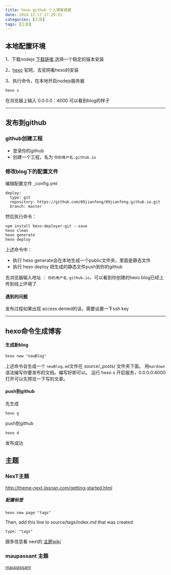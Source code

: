 ```yaml
---
title: hexo github 个人博客搭建
date: 2014-12-17 17:29:51
categories: [工具]
tags: [工具]
---
```


## 本地配置环境
 1、下载nodejs [下载链接](https://nodejs.org/en/),选择一个稳定的版本安装
 
 2、[hexo](https://hexo.io/) 官网，去官网看hexo的安装
 
 3、执行命令，在本地开启nodejs服务器
 
 ```
 hexo s
 ```
在浏览器上输入 0.0.0.0：4000 可以看到blog的样子

---
## 发布到github
### github创建工程
* 登录你的github
* 创建一个工程，名为 `你的用户名.github.io`


### 修改blog下的配置文件
编辑配置文件 _config.yml

```
deploy:
  type: git
  repository: https://github.com/09jianfeng/09jianfeng.github.io.git
  branch: master
```
然后执行命令：

```
npm install hexo-deployer-git --save
hexo clean
hexo generate
hexo deploy
```
上述命令中：

* 执行 hexo generate会在本地生成一个public文件夹，里面是静态文件
* 执行 hexo deploy 把生成的静态文件push到你的github

去浏览器输入地址  ：  `你的用户名.github.io`，可以看到你创建的hexo blog已经上传到线上环境了

#### 遇到的问题

发布过程如果出现 access denied的话，需要设置一下ssh key

 ---
## hexo命令生成博客
#### 生成新blog

```
hexo new "newBlog"
```
上述命令会生成一个 `newBlog.md`文件在 source/_posts/ 文件夹下面。 用`mardown`语法编写你要发布的文档。编写好即可以。  运行 hexo s 开启服务，0.0.0.0:4000 打开可以先预览一下写的文章。

#### push到github
先生成

```
hexo g
```

push到github

```
hexo d
```

发布成功


## 主题
### NexT主题 
<http://theme-next.iissnan.com/getting-started.html>

##### 配置标签
```
hexo new page "tags"
```

Then, add this line to source/tags/index.md that was created

```
type: "tags"
```


跟多信息看 next的 [主题wiki](https://github.com/iissnan/hexo-theme-next/wiki/)

### maupassant 主题

[maupassant](https://www.haomwei.com/technology/maupassant-hexo.html#%E7%BD%91%E7%AB%99%E5%9B%BE%E6%A0%87)

